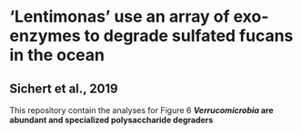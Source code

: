 # ‘Lentimonas’ use an array of exo-enzymes to degrade sulfated fucans in the ocean
## Sichert et al., 2019

This repository contain the analyses for Figure 6 ***Verrucomicrobia* are abundant and specialized polysaccharide degraders**
